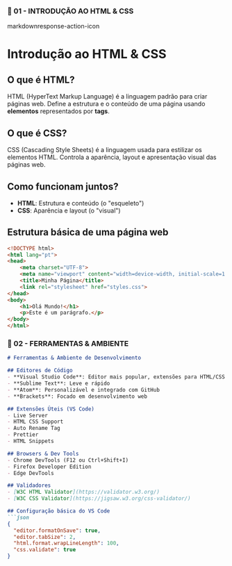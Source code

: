 ### 📄 01 - INTRODUÇÃO AO HTML & CSS

markdownresponse-action-icon


# Introdução ao HTML & CSS

## O que é HTML?
HTML (HyperText Markup Language) é a linguagem padrão para criar páginas web. Define a estrutura e o conteúdo de uma página usando **elementos** representados por **tags**.

## O que é CSS?
CSS (Cascading Style Sheets) é a linguagem usada para estilizar os elementos HTML. Controla a aparência, layout e apresentação visual das páginas web.

## Como funcionam juntos?
- **HTML**: Estrutura e conteúdo (o "esqueleto")
- **CSS**: Aparência e layout (o "visual")

## Estrutura básica de uma página web
```html
<!DOCTYPE html>
<html lang="pt">
<head>
    <meta charset="UTF-8">
    <meta name="viewport" content="width=device-width, initial-scale=1.0">
    <title>Minha Página</title>
    <link rel="stylesheet" href="styles.css">
</head>
<body>
    <h1>Olá Mundo!</h1>
    <p>Este é um parágrafo.</p>
</body>
</html>
````


### 📄 02 - FERRAMENTAS & AMBIENTE

```markdown
# Ferramentas & Ambiente de Desenvolvimento

## Editores de Código
- **Visual Studio Code**: Editor mais popular, extensões para HTML/CSS
- **Sublime Text**: Leve e rápido
- **Atom**: Personalizável e integrado com GitHub
- **Brackets**: Focado em desenvolvimento web

## Extensões Úteis (VS Code)
- Live Server
- HTML CSS Support
- Auto Rename Tag
- Prettier
- HTML Snippets

## Browsers & Dev Tools
- Chrome DevTools (F12 ou Ctrl+Shift+I)
- Firefox Developer Edition
- Edge DevTools

## Validadores
- [W3C HTML Validator](https://validator.w3.org/)
- [W3C CSS Validator](https://jigsaw.w3.org/css-validator/)

## Configuração básica do VS Code
```json
{
  "editor.formatOnSave": true,
  "editor.tabSize": 2,
  "html.format.wrapLineLength": 100,
  "css.validate": true
}
````